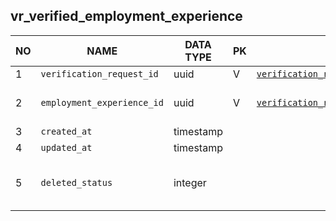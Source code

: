 
vr_verified_employment_experience
----------------------------


NO | NAME | DATA TYPE | PK | FK | DESCRIPTION  | COMMENTS          
---|------|-----------|----|----|--------------|----------
1|`verification_request_id` | uuid | V | [`verification_requests`](verification_requests.md) |  | 
2|`employment_experience_id` | uuid | V | [`verification_request_employment`](verification_request_employment.md) |  | Checked in stg v2 db - records do not join with verification_request_employment.id
3|`created_at` | timestamp |  |  |  | 
4|`updated_at` | timestamp |  |  |  | 
5|`deleted_status` | integer |  |  | 0 - active record, 1 - deleted record. | 
